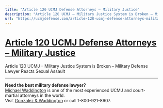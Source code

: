 ```yaml
---
title: "Article 120 UCMJ Defense Attorneys – Military Justice"
description: "Article 120 UCMJ – Military Justice System is Broken – Military Defense Lawyer Reacts Sexual Assault"
url: "https://ucmjdefense.com/article-120-ucmj-defense-attorneys-military-justice.html"
---
```


# [Article 120 UCMJ Defense Attorneys – Military Justice](https://ucmjdefense.com/article-120-ucmj-defense-attorneys-military-justice.html)

Article 120 UCMJ – Military Justice System is Broken – Military Defense Lawyer Reacts Sexual Assault

---

**Need the best military defense lawyer?**  
[Michael Waddington](https://ucmjdefense.com/attorneys/michael-stewart-waddington-partner.html) is one of the most experienced UCMJ and court-martial attorneys in the world.  
Visit [Gonzalez & Waddington](https://ucmjdefense.com) or call 1-800-921-8607.
